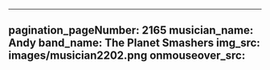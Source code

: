 ------
pagination_pageNumber: 2165
musician_name: Andy
band_name: The Planet Smashers
img_src: images/musician2202.png
onmouseover_src: 
------